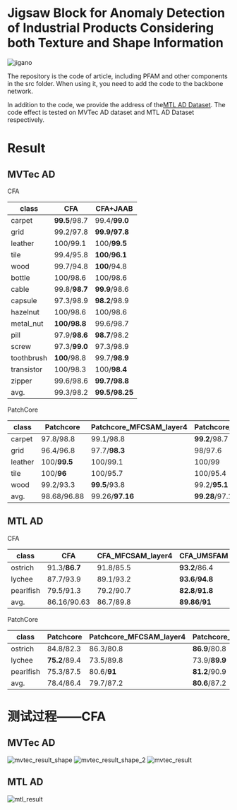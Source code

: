 # Jigsaw Block for Anomaly Detection of Industrial Products Considering both Texture and Shape Information

![jigano](https://github.com/YShaoJiang/JiganoAttentionBlock/blob/main/src/img/jig_anomaly.jpg)

The repository is the code of article, including PFAM and other components in the src folder. When using it, you need to add the code to the backbone network.

In addition to the code, we provide the address of the[MTL AD Dataset](https://drive.google.com/drive/folders/1PdEcDyFPb3d7yb5uQCOrbi3fs3PyoilG).
The code effect is tested on MVTec AD dataset and MTL AD Dataset respectively.
# Result

## MVTec AD

CFA

| class      | CFA           | CFA+JAAB         |
| ---------- | ------------- | ---------------- |
| carpet     | **99.5**/98.7 | 99.4/**99.0**    |
| grid       | 99.2/97.8     | **99.9/97.8**    |
| leather    | 100/99.1      | 100/**99.5**     |
| tile       | 99.4/95.8     | **100**/**96.1** |
| wood       | 99.7/94.8     | **100**/94.8     |
| bottle     | 100/98.6      | 100/98.6         |
| cable      | 99.8/**98.7** | **99.9**/98.6    |
| capsule    | 97.3/98.9     | **98.2**/98.9    |
| hazelnut   | 100/98.6      | 100/98.6         |
| metal_nut  | **100/98.8**  | 99.6/98.7        |
| pill       | 97.9/**98.6** | **98.7**/98.2    |
| screw      | 97.3/**99.0** | 97.3/98.9        |
| toothbrush | **100**/98.8  | 99.7/**98.9**    |
| transistor | 100/98.3      | 100/**98.4**     |
| zipper     | 99.6/98.6     | **99.7/98.8**    |
| avg.       | 99.3/98.2     | **99.5/98.25**   |

PatchCore

| class   | Patchcore    | Patchcore_MFCSAM_layer4 | Patchcore_UMSFAM |
| ------- | ------------ | ----------------------- | ---------------- |
| carpet  | 97.8/98.8    | 99.1/98.8               | **99.2**/98.7    |
| grid    | 96.4/96.8    | 97.7/**98.3**           | 98/97.6          |
| leather | 100/**99.5** | 100/99.1                | 100/99           |
| tile    | 100/**96**   | 100/95.7                | 100/95.4         |
| wood    | 99.2/93.3    | **99.5**/93.8           | 99.2/**95.1**    |
| avg.    | 98.68/96.88  | 99.26/**97.16**         | **99.28**/97.14  |

## MTL AD

CFA

| class     | CFA           | CFA_MFCSAM_layer4 | CFA_UMSFAM        |
| --------- | ------------- | ----------------- | ----------------- |
| ostrich   | 91.3/**86.7** | 91.8/85.5         | **93.2**/86.4     |
| lychee    | 87.7/93.9     | 89.1/93.2         | **93.6**/**94.8** |
| pearlfish | 79.5/91.3     | 79.2/90.7         | **82.8**/**91.8** |
| avg.      | 86.16/90.63   | 86.7/89.8         | **89.86**/**91**  |

PatchCore

| class     | Patchcore     | Patchcore_MFCSAM_layer4 | Patchcore_UMSFAM |
| --------- | ------------- | ----------------------- | ---------------- |
| ostrich   | 84.8/82.3     | 86.3/80.8               | **86.9**/80.8    |
| lychee    | **75.2**/89.4 | 73.5/89.8               | 73.9/**89.9**    |
| pearlfish | 75.3/87.5     | 80.6/**91**             | **81.2**/90.9    |
| avg.      | 78.4/86.4     | 79.7/87.2               | **80.6**/87.2    |

# 测试过程——CFA
## MVTec AD
![mvtec_result_shape](https://github.com/YShaoJiang/Anomaly_detection_for_Texture_based_product/blob/main/src/img/mvtec_shape_result.jpg)
![mvtec_result_shape_2](https://github.com/YShaoJiang/Anomaly_detection_for_Texture_based_product/blob/main/src/img/mvtec_shape_result_2.jpg)
![mvtec_result](https://github.com/YShaoJiang/Anomaly_detection_for_Texture_based_product/blob/main/src/img/mvtec_result.jpg)

## MTL AD
![mtl_result](https://github.com/YShaoJiang/Anomaly_detection_for_Texture_based_product/blob/main/src/img/mtl_result.jpg)
